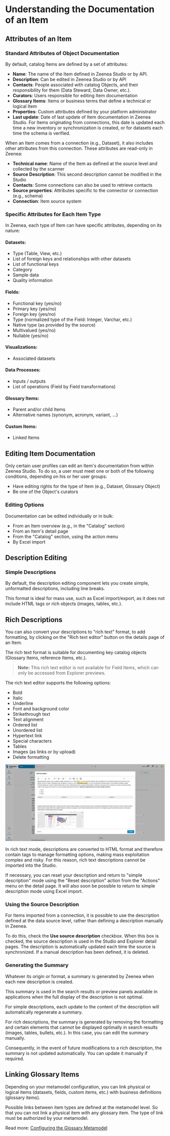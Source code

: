 # Understanding the Documentation of an Item

## Attributes of an Item

### Standard Attributes of Object Documentation

By default, catalog Items are defined by a set of attributes:

* **Name**: The name of the Item defined in Zeenea Studio or by API.
* **Description**: Can be edited in Zeenea Studio or by API
* **Contacts**: People associated with catalog Objects, and their responsibility for them (Data Steward, Data Owner, etc.).
* **Curators**: Users responsible for editing Item documentation
* **Glossary Items**: Items or business terms that define a technical or logical Item
* **Properties**: Custom attributes defined by your platform administrator
* **Last update**: Date of last update of Item documentation in Zeenea Studio. For Items originating from connections, this date is updated each time a new inventory or synchronization is created, or for datasets each time the schema is verified.

When an Item comes from a connection (e.g., Dataset), it also includes other attributes from this connection. These attributes are read-only in Zeenea:

* **Technical name**: Name of the Item as defined at the source level and collected by the scanner
* **Source Description**: This second description cannot be modified in the Studio
* **Contacts**: Some connections can also be used to retrieve contacts
* **Source properties**: Attributes specific to the connector or connection (e.g., schema)
* **Connection**: Item source system

### Specific Attributes for Each Item Type

In Zeenea, each type of Item can have specific attributes, depending on its nature:

#### Datasets:

* Type (Table, View, etc.)
* List of foreign keys and relationships with other datasets
* List of functional keys
* Category
* Sample data
* Quality information

#### Fields:

* Functional key (yes/no)
* Primary key (yes/no)
* Foreign key (yes/no)
* Type (normalized type of the Field: Integer, Varchar, etc.)
* Native type (as provided by the source)
* Multivalued (yes/no)
* Nullable (yes/no)

#### Visualizations:

* Associated datasets

#### Data Processes:

* Inputs / outputs
* List of operations (Field by Field transformations)

#### Glossary Items:

* Parent and/or child Items
* Alternative names (synonym, acronym, variant, ...)

#### Custom Items:

* Linked Items

## Editing Item Documentation

Only certain user profiles can edit an Item's documentation from within Zeenea Studio. To do so, a user must meet one or both of the following conditions, depending on his or her user groups:

* Have editing rights for the type of Item (e.g., Dataset, Glossary Object)
* Be one of the Object's curators

### Editing Options

Documentation can be edited individually or in bulk:

* From an Item overview (e.g., in the "Catalog" section)
* From an Item's detail page
* From the "Catalog" section, using the action menu
* By Excel import

## Description Editing

### Simple Descriptions

By default, the description editing component lets you create simple, unformatted descriptions, including line breaks.

This format is ideal for mass use, such as Excel import/export, as it does not include HTML tags or rich objects (images, tables, etc.).

## Rich Descriptions

You can also convert your descriptions to "rich text" format, to add formatting, by clicking on the "Rich text editor" button on the details page of an Item.

The rich text format is suitable for documenting key catalog objects (Glossary Items, reference Items, etc.).

> **Note:** This rich text editor is not available for Field Items, which can only be accessed from Explorer previews.

The rich text editor supports the following options:

* Bold
* Italic
* Underline
* Font and background color
* Strikethrough text
* Text alignment
* Ordered list
* Unordered list
* Hypertext link
* Special characters
* Tables
* Images (as links or by upload)
* Delete formatting

![](./images/zeenea-edit-description.png)

In rich text mode, descriptions are converted to HTML format and therefore contain tags to manage formatting options, making mass exploitation complex and risky. For this reason, rich text descriptions cannot be imported into the Studio.

If necessary, you can reset your description and return to "simple description" mode using the "Reset description" action from the "Actions" menu on the detail page. It will also soon be possible to return to simple description mode using Excel import.

### Using the Source Description

For Items imported from a connection, it is possible to use the description defined at the data source level, rather than defining a description manually in Zeenea.

To do this, check the **Use source description** checkbox. When this box is checked, the source description is used in the Studio and Explorer detail pages. The description is automatically updated each time the source is synchronized. If a manual description has been defined, it is deleted.

### Generating the Summary

Whatever its origin or format, a summary is generated by Zeenea when each new description is created.

This summary is used in the search results or preview panels available in applications when the full display of the description is not optimal.

For simple descriptions, each update to the content of the description will automatically regenerate a summary.

For rich descriptions, the summary is generated by removing the formatting and certain elements that cannot be displayed optimally in search results (images, tables, bullets, etc.). In this case, you can edit the summary manually.

Consequently, in the event of future modifications to a rich description, the summary is not updated automatically. You can update it manually if required.

## Linking Glossary Items

Depending on your metamodel configuration, you can link physical or logical items (datasets, fields, custom items, etc.) with business definitions (glossary items).

Possible links between item types are defined at the metamodel level. So that you can not link a physical item with any glossary item. The type of link must be authorized by your metamodel.

Read more: [Configuring the Glossary Metamodel](../Zeenea_Studio/zeenea-studio-configure-glossary-model.md)